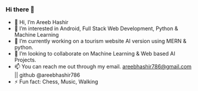 ### Hi there 👋
  
- 👋 Hi, I’m Areeb Hashir
- 👀 I’m interested in Android, Full Stack Web Development, Python & Machine Learning
- 🌱 I’m currently working on a tourism website AI version using MERN & python.
- 💞️ I’m looking to collaborate on Machine Learning & Web based AI Projects.
- 📫 You can reach me out through my email. areebhashir786@gmail.com || github @areebhashir786
- ⚡ Fun fact:  Chess, Music, Walking

